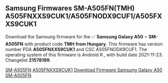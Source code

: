 <h2>Samsung Firmwares SM-A505FN(TMH) A505FNXXS9CUK1/A505FNODX9CUF1/A505FXXS9CUK1</h2>
Download the Samsung firmware for the ✅ <strong>Samsung Galaxy A50 </strong> ⭐ <strong>SM-A505FN</strong> with product code <strong>TMH</strong> <strong> from Hungary</strong>. This firmware has version number PDA <strong>A505FNXXS9CUK1</strong> and CSC A505FNODX9CUF1. The operating system of this firmware is Android R , with build date 2021-11-23. Changelist <strong>21578199</strong>.


[SM-A505FN](https://samfirm.shop/samsung/model/SM-A505FN)
[A505FNXXS9CUK1](https://samfirm.shop/samsung/pda/A505FNXXS9CUK1)
[Download Firmware Samsung Galaxy A50 SM-A505FN](https://samfirm.shop/samsung/firmware/476585)
